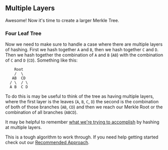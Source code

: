 ## Multiple Layers

Awesome! Now it's time to create a larger Merkle Tree.

### Four Leaf Tree

Now we need to make sure to handle a case where there are multiple layers of hashing. First we hash together `A` and `B`, then we hash together `C` and `D`. Then we hash together the combination of `A` and `B` (`AB`) with the combination of `C` and `D` (`CD`). Something like this:

```
    Root
    /  \ 
   AB  CD
  / \  / \
  A B  C D
```

To do this is may be useful to think of the tree as having multiple layers, where the first layer is the leaves (`A`, `B`, `C`, `D`) the second is the combination of both of those branches (`AB`, `CD`) and then we reach our Merkle Root or the combination of all branches (`ABCD`). 

It may be helpful to remember [what we're trying to accomplish](?tab=details&scroll=The%20Goal) by hashing at multiple layers. 

This is a tough algorithm to work through. If you need help getting started check out our [Recommended Approach](?tab=details&scroll=Recommended%20Approach).